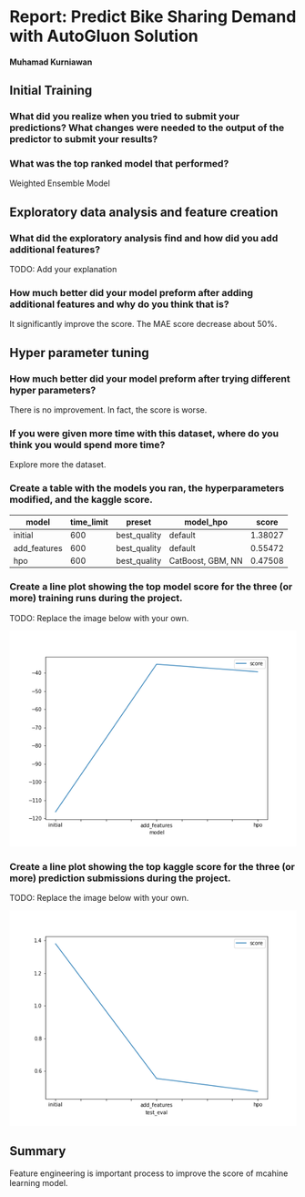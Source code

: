 # Report: Predict Bike Sharing Demand with AutoGluon Solution
#### Muhamad Kurniawan

## Initial Training
### What did you realize when you tried to submit your predictions? What changes were needed to the output of the predictor to submit your results?
### 

### What was the top ranked model that performed?
Weighted Ensemble Model

## Exploratory data analysis and feature creation
### What did the exploratory analysis find and how did you add additional features?
TODO: Add your explanation

### How much better did your model preform after adding additional features and why do you think that is?
It significantly improve the score. The MAE score decrease about 50%.

## Hyper parameter tuning
### How much better did your model preform after trying different hyper parameters?
There is no improvement. In fact, the score is worse.

### If you were given more time with this dataset, where do you think you would spend more time?
Explore more the dataset. 

### Create a table with the models you ran, the hyperparameters modified, and the kaggle score.
|model|time_limit|preset|model_hpo|score|
|--|--|--|--|--|
|initial|600|best_quality|default|1.38027|
|add_features|600|best_quality|default|0.55472|
|hpo|600|best_quality|CatBoost, GBM, NN|0.47508|

### Create a line plot showing the top model score for the three (or more) training runs during the project.

TODO: Replace the image below with your own.

![model_train_score.png](model_train_score.png)

### Create a line plot showing the top kaggle score for the three (or more) prediction submissions during the project.

TODO: Replace the image below with your own.

![model_test_score.png](model_test_score.png)

## Summary
Feature engineering is important process to improve the score of mcahine learning model.
